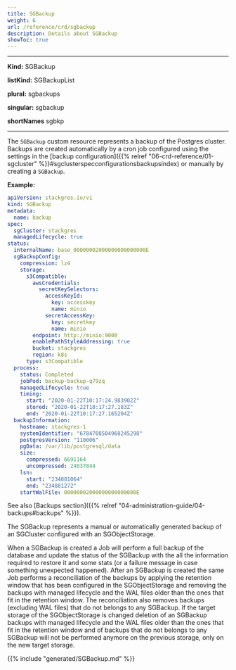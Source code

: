 ```yaml
---
title: SGBackup
weight: 6
url: /reference/crd/sgbackup
description: Details about SGBackup
showToc: true
---
```


___

**Kind:** SGBackup

**listKind:** SGBackupList

**plural:** sgbackups

**singular:** sgbackup

**shortNames** sgbkp
___

The `SGBackup` custom resource represents a backup of the Postgres cluster.
Backups are created automatically by a cron job configured using the settings in the [backup configuration]({{% relref "06-crd-reference/01-sgcluster" %}}#sgclusterspecconfigurationsbackupsindex) or manually by creating a `SGBackup`.

**Example:**

```yaml
apiVersion: stackgres.io/v1
kind: SGBackup
metadata:
  name: backup
spec:
  sgCluster: stackgres
  managedLifecycle: true
status:
  internalName: base_00000002000000000000000E
  sgBackupConfig:
    compression: lz4
    storage:
      s3Compatible:
        awsCredentials:
          secretKeySelectors:
            accessKeyId:
              key: accesskey
              name: minio
            secretAccessKey:
              key: secretkey
              name: minio
        endpoint: http://minio:9000
        enablePathStyleAddressing: true
        bucket: stackgres
        region: k8s
      type: s3Compatible
  process:
    status: Completed
    jobPod: backup-backup-q79zq
    managedLifecycle: true
    timing:
      start: "2020-01-22T10:17:24.983902Z"
      stored: "2020-01-22T10:17:27.183Z"
      end: "2020-01-22T10:17:27.165204Z"
  backupInformation:
    hostname: stackgres-1
    systemIdentifier: "6784708504968245298"
    postgresVersion: "110006"
    pgData: /var/lib/postgresql/data
    size:
      compressed: 6691164
      uncompressed: 24037844
    lsn:
      start: "234881064"
      end: "234881272"
    startWalFile: 00000002000000000000000E
```

See also [Backups section]({{%  relref "04-administration-guide/04-backups#backups" %}}).

The SGBackup represents a manual or automatically generated backup of an SGCluster configured with an SGObjectStorage.

When a SGBackup is created a Job will perform a full backup of the database and update the status of the SGBackup
 with the all the information required to restore it and some stats (or a failure message in case something unexpected
 happened).
After an SGBackup is created the same Job performs a reconciliation of the backups by applying the retention window
 that has been configured in the SGObjectStorage and removing the backups with managed lifecycle and the WAL files older
 than the ones that fit in the retention window. The reconciliation also removes backups (excluding WAL files) that do
 not belongs to any SGBackup. If the target storage of the SGObjectStorage is changed deletion of an SGBackup backups
 with managed lifecycle and the WAL files older than the ones that fit in the retention window and of backups that do
 not belongs to any SGBackup will not be performed anymore on the previous storage, only on the new target storage.

{{% include "generated/SGBackup.md" %}}
